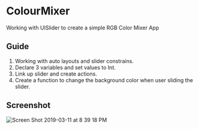 # ColourMixer
Working with UISlider to create a simple RGB Color Mixer App

## Guide
1. Working with auto layouts and slider constrains.
2. Declare 3 variables and set values to Int.
3. Link up slider and create actions.
4. Create a function to change the background color when user sliding the slider.

## Screenshot

![Screen Shot 2019-03-11 at 8 39 18 PM](https://user-images.githubusercontent.com/23055114/54124586-c88eb400-443d-11e9-8a48-52d52451197c.png)



